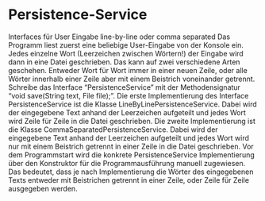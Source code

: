 # Persistence-Service
Interfaces für User Eingabe line-by-line oder comma separated
Das Programm liest zuerst eine beliebige User-Eingabe von der Konsole ein.  Jedes einzelne Wort (Leerzeichen zwischen Wörtern!) der Eingabe wird dann in eine Datei geschrieben. Das kann auf zwei verschiedene Arten geschehen. Entweder Wort für Wort immer in einer neuen Zeile, oder alle Wörter innerhalb einer Zeile aber mit einem Beistrich voneinander getrennt.  Schreibe das Interface “PersistenceService” mit der Methodensignatur “void save(String text, File file);”.  Die erste Implementierung des Interface PersistenceService ist die Klasse LineByLinePersistenceService. Dabei wird der eingegebene Text anhand der Leerzeichen aufgeteilt und jedes Wort wird Zeile für Zeile in die Datei geschrieben.  Die zweite Implementierung ist die Klasse CommaSeparatedPersistenceService. Dabei wird der eingegebene Text anhand der Leerzeichen aufgeteilt und jedes Wort wird nur mit einem Beistrich getrennt in einer Zeile in die Datei geschrieben.  Vor dem Programmstart wird die konkrete PersistenceService Implementierung über den Konstruktor für die Programmausführung manuell zugewiesen. Das bedeutet, dass je nach Implementierung die Wörter des eingegebenen Texts entweder mit Beistrichen getrennt in einer Zeile, oder Zeile für Zeile ausgegeben werden. 
